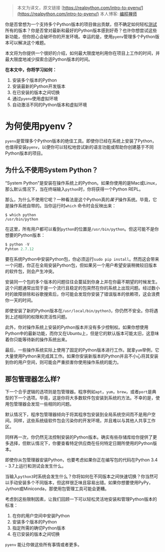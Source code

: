 > 本文为译文，原文链接 [https://realpython.com/intro-to-pyenv/](https://realpython.com/intro-to-pyenv/) 
> 本人博客: [编程禅师](http://blog.jiangyixin.top)

你是否曾想为一个支持多个Python版本的项目做出贡献，但不确定如何轻松[测试](https://realpython.com/python-testing/)所有的版本？你是否曾对最新和最好的Python版本感到好奇？也许你想尝试这些新功能，但你担心会破坏你的开发环境。幸运的是，使用`pyenv`管理多个Python版本可以解决这个难题。

本文将为你提供一个很好的介绍，如何最大限度地利用你在项目上工作的时间，并最大限度地减少探索合适Python版本的时间。

**在本文中，你将学习如何：**

1. 安装多个版本的Python
2. 安装最新的Python开发版本
3. 在已安装的版本之间切换
4. 通过`pyenv`使用虚拟环境 
5. 自动激活不同的Python版本和虚拟环境

# 为何使用pyenv？

`pyenv`是管理多个Python版本的绝佳工具。即使你已经在系统上安装了Python，也值得安装`pyenv`，以便你可以轻松地尝试新的语言功能或帮助你创建基于不同Python版本的项目。

## 为什么不使用System Python？

“System Python”是安装在操作系统上的Python。如果你使用的是Mac或Linux，那么默认情况下，当在终端输入`python`时，你将获得一个Python REPL。

那么，为什么不使用它呢？一种看法是这个Python真的*属于*操作系统。毕竟，它是操作系统自带的。当你运行时`which` 命令时会反映出来：

```shell
$ which python
/usr/bin/python
```

在这里，所有用户都可以看到`python`的位置是`/usr/bin/python`。但这可能不是你想要的Python版本：

```python
$ python -V
Pyhton 2.7.12
```

要在系统Python中安装Python包，你必须运行`sudo pip install`。然而这会带来一个问题，你正在全局安装Python包，但如果另一个用户希望安装稍微较旧版本的软件包，则会产生冲突。

安装同一个包的多个版本的问题往往会蔓延到你身上并在你最不期望的时候发生。这个问题通常出现于是一个流行且稳定的包突然在你的系统上出现问题。经过数小时的故障排除和谷歌搜索后，你可能会发现你安装了错误版本的依赖项，这会浪费你一天的时间。

即使安装了新的Python版本在`/usr/local/bin/python3`，你仍然不安全。你将遇到上述相同的权限和灵活性问题。

此外，你对操作系统上安装的Python版本并没有多少控制权。如果你想使用Python中的最新功能，而你又在Ubuntu上，但是它的默认版本可能太旧，这意味着你只能等待新的操作系统出来。

最后，一些操作系统实际上使用了固定的Python版本进行工作。就拿`yum`举例，它大量使用Python来完成其工作。如果你安装新版本的Python并且不小心将其安装到你的用户空间，则可能会严重损害你使用操作系统的能力。

## 那包管理器怎么样?

下一个合乎逻辑的选项则是包管理器。程序例如`apt`，`yum`，`brew`，或者`port`是典型的下一个选项。毕竟，这是你将大多数软件包安装到系统的方法。不幸的是，使用包管理器会发现一些相同的问题。

默认情况下，程序包管理器倾向于将其程序包安装到全局系统空间而不是用户空间。同样，这些系统级软件包会污染你的开发环境，并且难以与其他人共享工作区。

同样再一次，你仍然无法控制安装的Python版本。确实有些存储库给你提供了更多选择，但默认情况下，你要查看特定供应商在任何特定日期所使用的Python版本。

即使你从包管理器安装Python，也要考虑如果你正在编写包的代码在Python 3.4 - 3.7上运行和测试会发生什么。

当输入`python3`时系统会发生什么？你将如何在不同版本之间快速切换？你当然可以手动安装多个不同版本，但这样很乏味且容易出错。如果你想要使用PyPy，Jython或Miniconda，那使用包管理工具可能会更糟。

考虑到这些限制因素，让我们回顾一下可以轻松灵活地安装和管理Python版本的标准：

1. 在你的用户空间中安装Python
2. 安装多个版本的Python
3. 指定所需的确切Python版本
4. 在已安装的版本之间切换

`pyenv` 能让你做这些所有事情或者更多。